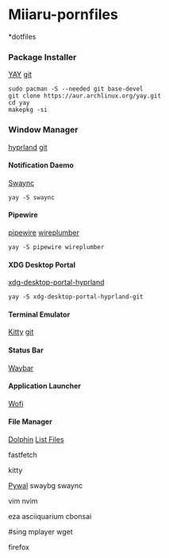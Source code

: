 # Miiaru-pornfiles
*dotfiles

### Package Installer
[YAY](https://aur.archlinux.org/packages/yay)
[git](https://github.com/Jguer/yay?tab=readme-ov-file)
```
sudo pacman -S --needed git base-devel
git clone https://aur.archlinux.org/yay.git
cd yay
makepkg -si
```

### Window Manager
[hyprland](https://hyprland.org/)
[git](https://github.com/hyprwm/Hyprland)

#### Notification Daemo
[Swaync](https://github.com/ErikReider/SwayNotificationCenter)
```
yay -S swaync
```

#### Pipewire
[pipewire](https://www.pipewire.org/)
[wireplumber](https://wiki.archlinux.org/title/WirePlumber)
```
yay -S pipewire wireplumber
```

#### XDG Desktop Portal
[xdg-desktop-portal-hyprland]()
```
yay -S xdg-desktop-portal-hyprland-git
```








#### Terminal Emulator
[Kitty](https://sw.kovidgoyal.net/kitty/)
[git](https://github.com/kovidgoyal/kitty)

#### Status Bar
[Waybar](https://github.com/Alexays/Waybar)

#### Application Launcher
[Wofi](https://hg.sr.ht/~scoopta/wofi)

#### File Manager
[Dolphin](https://apps.kde.org/dolphin/)
[List Files](https://github.com/gokcehan/lf/tree/master)

fastfetch

kitty


[Pywal](https://github.com/dylanaraps/pywal)
swaybg
swaync

vim
nvim

eza
asciiquarium
cbonsai

#sing
mplayer
wget

firefox

